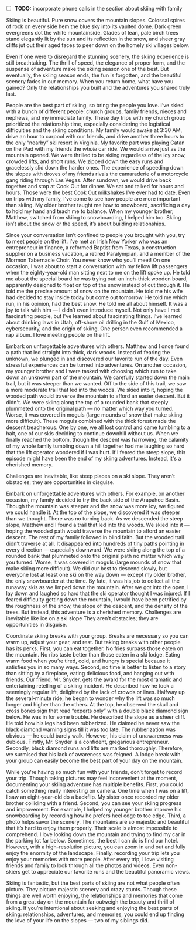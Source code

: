 - [ ] **TODO:** incorporate phone calls in the section about skiing with family

Skiing is beautiful. Pure snow covers the mountain slopes. Colossal spires of rock on every side hem the blue sky into its vaulted dome. Dark green evergreens dot the white mountainside. Glades of lean, pale birch trees stand elegantly lit by the sun and its reflection in the snow, and sheer gray cliffs jut out their aged faces to peer down on the homely ski villages below. 

Even if one were to disregard the stunning scenery, the skiing experience is still breathtaking. The thrill of speed, the elegance of proper form, and the suspense of adventure make the skiing season one of the best. But eventually, the skiing season ends, the fun is forgotten, and the beautiful scenery fades in our memory. When you return home, what have you gained? Only the relationships you built and the adventures you shared truly last.

People are the best part of skiing, so bring the people you love. I’ve skied with a bunch of different people: church groups, family friends, nieces and nephews, and my immediate family. These day trips with my church group prioritized the relationship time, especially considering the logistical difficulties and the skiing conditions. My family would awake at 3:30 AM, drive an hour to carpool with our friends, and drive another three hours to the only “nearby” ski resort in Virginia. My favorite part was playing Catan on the iPad with my friends the _whole_ car ride. We would arrive just as the mountain opened. We were thrilled to be skiing regardless of the icy snow, crowded lifts, and short runs. We zipped down the easy runs and gracelessly slid down the harder ones. The experience of speeding down the slopes with droves of my friends rivals the camaraderie of a motorcycle gang riding through Las Vegas. After sundown, we would drive back together and stop at Cook Out for dinner. We sat and talked for hours and hours. Those were the best Cook Out milkshakes I’ve ever had to date. Even on trips with my family, I’ve come to see how people are more important than skiing. My older brother taught me how to snowboard, sacrificing a day to hold my hand and teach me to balance. When my younger brother, Matthew, switched from skiing to snowboarding, I helped him too. Skiing isn’t about the snow or the speed, it’s about building relationships.

Since your conversation isn’t confined to people you brought with you, try to meet people on the lift. I’ve met an Irish New Yorker who was an entrepreneur in finance, a reformed Baptist from Texas, a construction supplier on a business vacation, a retired Paralympian, and a member of the Mormon Tabernacle Choir. You never know who you’ll meet! On one occasion, I was about to start a conversation with my fellow lift passengers when the eighty-year-old man sitting next to me on the lift spoke up. He told me about the special board he was trying out: an inch-thick wooden board, apparently designed to float on top of the snow instead of cut through it. He told me the precise amount of snow on the mountain. He told me his wife had decided to stay inside today but come out tomorrow. He told me which run, in his opinion, had the best snow. He told me all about himself. It was a joy to talk with him — I didn’t even introduce myself. Not only have I met fascinating people, but I've learned about fascinating things. I’ve learned about drinking laws in Utah, off-shore oil drilling in the Gulf of Mexico, cybersecurity, and the origin of skiing. One person even recommended a rap album. I love meeting people on the lift.

Embark on unforgettable adventures with others. Matthew and I once found a path that led straight into thick, dark woods. Instead of fearing the unknown, we plunged in and discovered our favorite run of the day. Even stressful experiences can be turned into adventures. On another occasion, my younger brother and I were tasked with choosing which run to take down an unknown part of the mountain. We carefully started down the main trail, but it was steeper than we wanted. Off to the side of this trail, we saw a more moderate trail that led into the woods. We skied into it, hoping the wooded path would traverse the mountain to afford an easier descent. But it didn't. We were skiing along the top of a rounded bank that steeply plummeted onto the original path — no matter which way you turned. Worse, it was covered in moguls (large mounds of snow that make skiing more difficult). These moguls combined with the thick forest made the descent treacherous. One by one, we all lost control and came tumbling to a halt, one of our skis deciding to continue downhill without us. When we finally reached the bottom, though the descent was harrowing, the calamity of my whole family tumbling down a hill together had me laughing so hard that the lift operator wondered if I was hurt.  If I feared the steep slope, this episode might have been the end of my skiing adventures. Instead, it's a cherished memory. 

Challenges are inevitable, like steep places on a ski slope. They aren’t obstacles; they are opportunities in disguise.


Embark on unforgettable adventures with others. For example, on another occasion, my family decided to try the back side of the Arapahoe Basin. Though the mountain was steeper and the snow was more icy, we figured we could handle it. At the top of the slope, we discovered it was steeper than we thought. There was no turning back. As we descended the steep slope, Matthew and I found a trail that led into the woods. We skied into it — hoping the wooded path would traverse the mountain to afford an easier descent. The rest of my family followed in blind faith. But the wooded trail didn’t traverse at all. It disappeared into hundreds of tiny paths pointing in every direction — especially downward. We were skiing along the top of a rounded bank that plummeted onto the original path no matter which way you turned. Worse, it was covered in moguls (large mounds of snow that make skiing more difficult). We did our best to descend slowly, but everyone lost at least one ski on the way down — except my older brother, the only snowboarder at the time. By fate, it was his job to collect all the runaway skis as we limped down the mountain. After we got into the open, I lay down and laughed so hard that the ski operator thought I was injured. If I feared difficulty getting down the mountain, I would have been petrified by the roughness of the snow, the slope of the descent, and the density of the trees. But instead, this adventure is a cherished memory. Challenges are inevitable like ice on a ski slope They aren’t obstacles; they are opportunities in disguise. 

Coordinate skiing breaks with your group. Breaks are necessary so you can warm up, adjust your gear, and rest. But taking breaks with other people has its perks. First, you can eat together. No fries surpass those eaten on the mountain. No ribs taste better than those eaten in a ski lodge. Eating warm food when you’re tired, cold, and hungry is special because it satisfies you in so many ways. Second, no time is better to listen to a story than sitting by a fireplace, eating delicious food, and hanging out with friends. Our friend, Mr. Snyder, gets the award for the most dramatic and entertaining retelling of a skiing incident. He described how he took a seemingly regular lift, delighted by the lack of crowds or lines. Halfway up the several-minute ride, he began to wonder why the lift was so much longer and higher than the others. At the top, he observed the skull and cross bones sign that read “experts only” with a double black diamond sign below. He was in for some trouble. He described the slope as a sheer cliff. He told how his legs had been rubberized. He claimed he never saw the black diamond warning signs till it was too late. The rubberization was obvious — he could barely walk. However, his claim of unawareness was dubious. Firstly, Mr. Snyder is a confident, gregarious entrepreneur. Secondly, black diamond runs and lifts are marked thoroughly. Therefore, we surmised that his lack of awareness was feigned. A lodge break with your group can easily become the best part of your day on the mountain.

While you're having so much fun with your friends, don’t forget to record your trip. Though taking pictures may feel inconvenient at the moment, documenting your skiing adventure has multiple benefits. First, you could catch something really interesting on camera. One time when I was on a lift, I saw an eight-year-old do a backflip. My sister once recorded my older brother colliding with a friend. Second, you can see your skiing progress and improvement. For example, I helped my younger brother improve his snowboarding by recording how he prefers heel edge to toe edge. Third, a photo helps savor the scenery. The mountains are so majestic and beautiful that it’s hard to enjoy them properly. Their scale is almost impossible to comprehend. I love looking down the mountain and trying to find my car in the parking lot far below. Sometimes, the best I can do is find our hotel. However, with a high-resolution picture, you can zoom in and out and fully enjoy the enormity of the landscape. Finally, recording your trip lets you enjoy your memories with more people. After every trip, I love visiting friends and family to look through all the photos and videos. Even non-skiers get to appreciate our favorite runs and the beautiful panoramic views.

Skiing is fantastic, but the best parts of skiing are not what people often picture. They picture majestic scenery and crazy stunts. Though these things are well worth enjoying, the relationships and memories that come from a great day on the mountain far outweigh the beauty and thrill of skiing. If you’re intentional about seeking and enjoying the best parts of skiing: relationships, adventures, and memories, you could end up finding the love of your life on the slopes — two of my siblings did.